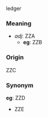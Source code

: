 ledger
### Meaning
+ _adj_: ZZA
    + __eg__: ZZB

### Origin

ZZC

### Synonym

__eg__: ZZD

+ ZZE


